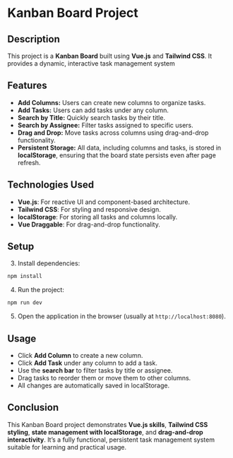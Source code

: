 
# Kanban Board Project

## Description

This project is a **Kanban Board** built using **Vue.js** and **Tailwind CSS**. It provides a dynamic, interactive task management system 

## Features

* **Add Columns:** Users can create new columns to organize tasks.
* **Add Tasks:** Users can add tasks under any column.
* **Search by Title:** Quickly search tasks by their title.
* **Search by Assignee:** Filter tasks assigned to specific users.
* **Drag and Drop:** Move tasks across columns using drag-and-drop functionality.
* **Persistent Storage:** All data, including columns and tasks, is stored in **localStorage**, ensuring that the board state persists even after page refresh.


## Technologies Used

* **Vue.js**: For reactive UI and component-based architecture.
* **Tailwind CSS**: For styling and responsive design.
* **localStorage**: For storing all tasks and columns locally.
* **Vue Draggable**: For drag-and-drop functionality.

## Setup


3. Install dependencies:

```bash
npm install
```

4. Run the project:

```bash
npm run dev 
```

5. Open the application in the browser (usually at `http://localhost:8080`).

## Usage

* Click **Add Column** to create a new column.
* Click **Add Task** under any column to add a task.
* Use the **search bar** to filter tasks by title or assignee.
* Drag tasks to reorder them or move them to other columns.
* All changes are automatically saved in localStorage.

## Conclusion

This Kanban Board project demonstrates **Vue.js skills**, **Tailwind CSS styling**, **state management with localStorage**, and **drag-and-drop interactivity**. It’s a fully functional, persistent task management system suitable for learning and practical usage.
